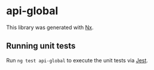 # api-global

This library was generated with [Nx](https://nx.dev).

## Running unit tests

Run `ng test api-global` to execute the unit tests via [Jest](https://jestjs.io).
